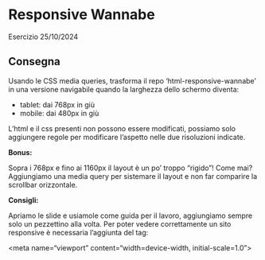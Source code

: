 Responsive Wannabe
===
Esercizio 25/10/2024
## Consegna
Usando le CSS media queries, trasforma il repo ‘html-responsive-wannabe’ in una versione navigabile quando la larghezza dello schermo diventa:
- tablet: dai 768px in giù
- mobile: dai 480px in giù

L’html e il css presenti non possono essere modificati, possiamo solo aggiungere regole per modificare l’aspetto nelle due risoluzioni indicate.

**Bonus:**

Sopra i 768px e fino ai 1160px il layout è un po’ troppo “rigido”! Come mai? 
Aggiungiamo una media query per sistemare il layout e non far comparire la scrollbar orizzontale.

**Consigli:**

Apriamo le slide e usiamole come guida per il lavoro, aggiungiamo sempre solo un pezzettino alla volta.
Per poter vedere correttamente un sito responsive è necessaria l’aggiunta del tag:

<meta name=“viewport” content=“width=device-width, initial-scale=1.0”>